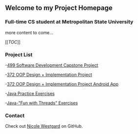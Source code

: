 
## Welcome to my Project Homepage



###  Full-time CS student at Metropolitan State University
more content to come...

[[_TOC_]]
 ### Project List
 
-[499 Software Development Capstone Project](https://github.com/westgardN/499-Capstone-Project)  

-[372 OOP Design + Implementation Project](https://github.com/westgardN/ICS372_group_project)  

-[372 OOP Design + Implementation Project Android App](https://github.com/westgardN/Ics372Android)  

-[Java Practice Exercises](https://github.com/westgardN/24-hours-java)  

-[Java-"Fun with Threads" Exercises](https://github.com/westgardN/440-fun-with-threads)  




###  Contact

 Check out [Nicole Westgard](https://github.com/westgardN) on GitHub.

